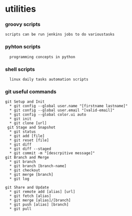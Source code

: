 # utilities

  ### groovy scripts ###
  
    scripts can be run jenkins jobs to do varioustasks
  ### pyhton scripts ###
      programming concepts in python
  
 ### shell scripts ###
      linux daily tasks automation scripts
      
### git useful commands ###
    git Setup and Init
      * git config --global user.name "[firstname lastname]" 
      * git config --global user.email "[valid-email]"
      * git config --global color.ui auto
      * git init
      * git clone [url]
     git Stage and Snapshot
      * git status
      * git add [file]
      * git reset [file]
      * git diff
      * git diff --staged
      * git commit -m "[descrpitive message]"
    git Branch and Merge
      * git branch
      * git branch [branch-name]
      * git checkout
      * git merge [branch]
      * git log
     
    git Share and Update
      * git remote add [alias] [url]
      * git fetch [alias]
      * git merge [alias]/[branch]
      * git push [alias] [branch]
      * git pull

